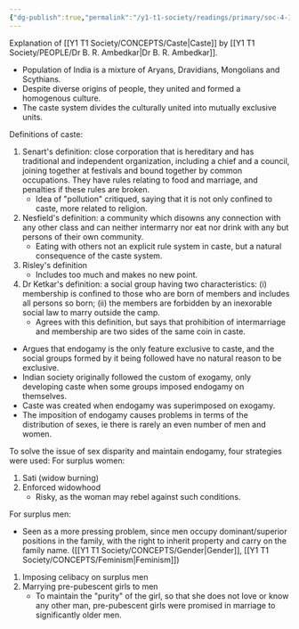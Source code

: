 ```yaml
---
{"dg-publish":true,"permalink":"/y1-t1-society/readings/primary/soc-4-11-ambedkar-castes-in-india-their-mechanism-genesis-and-development/"}
---
```


Explanation of [[Y1 T1 Society/CONCEPTS/Caste\|Caste]] by [[Y1 T1 Society/PEOPLE/Dr B. R. Ambedkar\|Dr B. R. Ambedkar]].

- Population of India is a mixture of Aryans, Dravidians, Mongolians and Scythians. 
- Despite diverse origins of people, they united and formed a homogenous culture. 
- The caste system divides the culturally united into mutually exclusive units.

Definitions of caste:
1. Senart's definition: close corporation that is hereditary and has traditional and independent organization, including a chief and a council, joining together at festivals and bound together by common occupations. They have rules relating to food and marriage, and penalties if these rules are broken.
	- Idea of "pollution" critiqued, saying that it is not only confined to caste, more related to religion. 
2. Nesfield's definition: a community which disowns any connection with any other class and can neither intermarry nor eat nor drink with any but persons of their own community.
	- Eating with others not an explicit rule system in caste, but a natural consequence of the caste system. 
3. Risley's definition
	- Includes too much and makes no new point. 
4. Dr Ketkar's definition: a social group having two characteristics: (i) membership is confined to those who are born of members and includes all persons so born; (ii) the members are forbidden by an inexorable social law to marry outside the camp.
	- Agrees with this definition, but says that prohibition of intermarriage and membership are two sides of the same coin in caste.

- Argues that endogamy is the only feature exclusive to caste, and the social groups formed by it being followed have no natural reason to be exclusive. 
- Indian society originally followed the custom of exogamy, only developing caste when some groups imposed endogamy on themselves.
- Caste was created when endogamy was superimposed on exogamy.
- The imposition of endogamy causes problems in terms of the distribution of sexes, ie there is rarely an even number of men and women. 

To solve the issue of sex disparity and maintain endogamy, four strategies were used: 
For surplus women:
1. Sati (widow burning)
2. Enforced widowhood 
	- Risky, as the woman may rebel against such conditions.

For surplus men:
- Seen as a more pressing problem, since men occupy dominant/superior positions in the family, with the right to inherit property and carry on the family name. ([[Y1 T1 Society/CONCEPTS/Gender\|Gender]], [[Y1 T1 Society/CONCEPTS/Feminism\|Feminism]])
1. Imposing celibacy on surplus men
2. Marrying pre-pubescent girls to men
	- To maintain the "purity" of the girl, so that she does not love or know any other man, pre-pubescent girls were promised in marriage to significantly older men. 